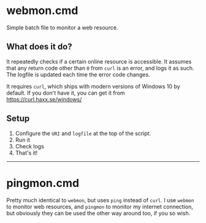# webmon.cmd
Simple batch file to monitor a web resource.

## What does it do?
It repeatedly checks if a certain online resource is accessible. It assumes that any return code other than `0` from `curl` is an error, and logs it as such. The logfile is updated each time the error code changes. 

It requires `curl`, which ships with modern versions of Windows 10 by default. If you don't have it, you can get it from https://curl.haxx.se/windows/

## Setup
1. Configure the `URI` and `logfile` at the top of the script.
2. Run it
3. Check logs
4. That's it!

------

# pingmon.cmd
Pretty much identical to `webmon`, but uses `ping` instead of `curl`. I use `webmon` to monitor web resources, and `pingmon` to monitor my internet connection, but obviously they can be used the other way around too, if you so wish.
